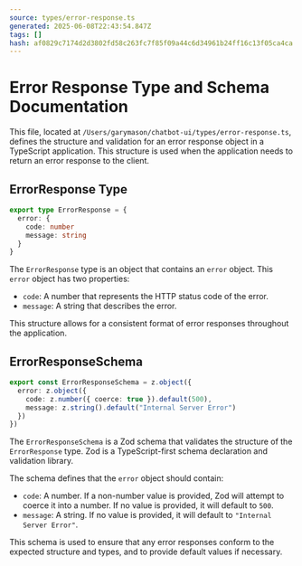 ```yaml
---
source: types/error-response.ts
generated: 2025-06-08T22:43:54.847Z
tags: []
hash: af0829c7174d2d3802fd58c263fc7f85f09a44c6d34961b24ff16c13f05ca4ca
---
```


# Error Response Type and Schema Documentation

This file, located at `/Users/garymason/chatbot-ui/types/error-response.ts`, defines the structure and validation for an error response object in a TypeScript application. This structure is used when the application needs to return an error response to the client.

## ErrorResponse Type

```ts
export type ErrorResponse = {
  error: {
    code: number
    message: string
  }
}
```

The `ErrorResponse` type is an object that contains an `error` object. This `error` object has two properties:

- `code`: A number that represents the HTTP status code of the error.
- `message`: A string that describes the error.

This structure allows for a consistent format of error responses throughout the application.

## ErrorResponseSchema

```ts
export const ErrorResponseSchema = z.object({
  error: z.object({
    code: z.number({ coerce: true }).default(500),
    message: z.string().default("Internal Server Error")
  })
})
```

The `ErrorResponseSchema` is a Zod schema that validates the structure of the `ErrorResponse` type. Zod is a TypeScript-first schema declaration and validation library.

The schema defines that the `error` object should contain:

- `code`: A number. If a non-number value is provided, Zod will attempt to coerce it into a number. If no value is provided, it will default to `500`.
- `message`: A string. If no value is provided, it will default to `"Internal Server Error"`.

This schema is used to ensure that any error responses conform to the expected structure and types, and to provide default values if necessary.